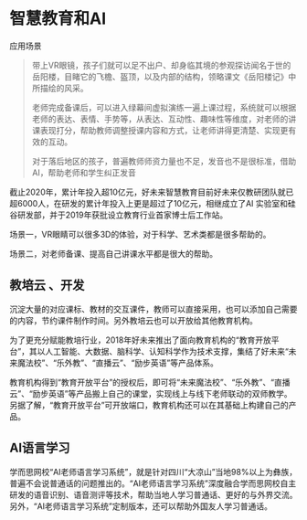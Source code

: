 # 智慧教育和AI

应用场景
> 带上VR眼镜，孩子们就可以足不出户、却身临其境的参观探访闻名于世的岳阳楼，目睹它的飞檐、盔顶，以及内部的结构，领略课文《岳阳楼记》中所描绘的风采。
> 
> 老师完成备课后，可以进入绿幕间虚拟演练一遍上课过程，系统就可以根据老师的表达、表情、手势等，从表达、互动性、趣味性等维度，对老师的讲课表现打分，帮助教师调整授课内容和方式，让老师讲得更清楚、实现更有效的互动。
> 
> 对于落后地区的孩子，普遍教师师资力量也不足，发音也不是很标准，借助AI，帮助老师和学生纠正发音

截止2020年，累计年投入超10亿元，好未来智慧教育目前好未来仅教研团队就已超6000人，在研发的累计年投入上更是超过了10亿元，相继成立了AI 实验室和硅谷研发部，并于2019年获批设立教育行业首家博士后工作站。

场景一，VR眼睛可以很多3D的体验，对于科学、艺术类都是很多帮助的。

场景二，对老师备课、提高自己讲课水平都是很大的帮助。


## 教培云 、开发


沉淀大量的对应课标、教材的交互课件，教师可以直接采用，也可以添加自己需要的内容，节约课件制作时间。另外教培云也可以开放给其他教育机构。

为了更充分赋能教培行业，2018年好未来推出了面向教育机构的“教育开放平台”，其以人工智能、大数据、脑科学、认知科学作为技术支撑，集结了好未来“未来魔法校”、“乐外教”、“直播云”、“励步英语”等产品体系。

教育机构得到“教育开放平台”的授权后，即可将“未来魔法校”、“乐外教”、“直播云”、“励步英语”等产品搬上自己的课堂，实现线上与线下老师联动的双师教学。另据了解，“教育开放平台”可开放端口，教育机构还可以在其基础上构建自己的产品。

## AI语言学习

学而思网校“AI老师语言学习系统”，就是针对四川“大凉山”当地98%以上为彝族，普遍不会说普通话的问题推出的。“AI老师语言学习系统”深度融合学而思网校自主研发的语音识别、语音测评等技术，帮助当地人学习普通话、更好的与外界交流。另外，“AI老师语言学习系统”定制版本，还可以帮助外国友人学习普通话。

